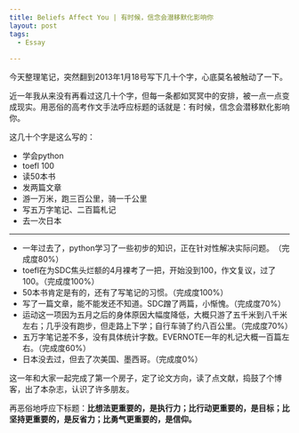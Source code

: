 ```yaml
---
title: Beliefs Affect You | 有时候，信念会潜移默化影响你
layout: post
tags:
  - Essay
  
---
```


今天整理笔记，突然翻到2013年1月18号写下几十个字，心底莫名被触动了一下。

近一年我从来没有再看过这几十个字，但每一条都如冥冥中的安排，被一点一点变成现实。用恶俗的高考作文手法呼应标题的话就是：有时候，信念会潜移默化影响你。

这几十个字是这么写的：

* 学会python
* toefl 100
* 读50本书
* 发两篇文章
* 游一万米，跑三百公里，骑一千公里
* 写五万字笔记、二百篇札记
* 去一次日本

***

* 一年过去了，python学习了一些初步的知识，正在针对性解决实际问题。​（完成度80%）
* toefl在为SDC焦头烂额的4月裸考了一把，开始没到100，作文复议，过了100。（完成度100%）
* 50本书肯定是有的，还有了写笔记的习惯。（完成度100%）
* 写了一篇文章，能不能发还不知道。SDC蹭了两篇，小惭愧。（完成度70%）
* 运动这一项因为五月之后的身体原因大幅度降低，大概只游了五千米到八千米左右；几乎没有跑步，但走路上下学；自行车骑了约八百公里。（完成度70%）
* 五万字笔记差不多，没有具体统计字数。EVERNOTE一年的札记大概一百篇左右。（完成度60%）
* 日本没去过，但去了次美国、墨西哥。（完成度0%）

这一年和大家一起完成了第一个房子，定了论文方向，读了点文献，捣鼓了个博客，出了本杂志，认识了许多朋友。

再恶俗地呼应下标题：**比想法更重要的，是执行力；比行动更重要的，是目标；比坚持更重要的，是反省力；比勇气更重要的，是信仰。**